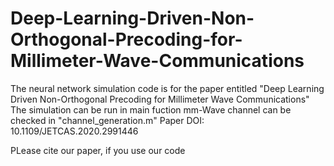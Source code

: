 # Deep-Learning-Driven-Non-Orthogonal-Precoding-for-Millimeter-Wave-Communications
The neural network simulation code is for the paper entitled "Deep Learning Driven Non-Orthogonal Precoding for Millimeter Wave Communications"
The simulation can be run in main fuction
mm-Wave channel can be checked in "channel_generation.m"
Paper DOI: 10.1109/JETCAS.2020.2991446

PLease cite our paper, if you use our code
